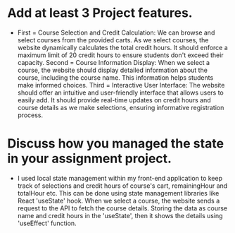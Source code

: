 # Add at least 3 Project features. 
- First = Course Selection and Credit Calculation: We can browse and select courses from the provided carts. As we select courses, the website dynamically calculates the total credit hours. It should enforce a maximum limit of 20 credit hours to ensure students don't exceed their capacity. Second = Course Information Display: When we select a course, the website should display detailed information about the course, including the course name. This information helps students make informed choices. Third = Interactive User Interface: The website should offer an intuitive and user-friendly interface that allows users to easily add. It should provide real-time updates on credit hours and course details as we make selections, ensuring informative registration process.

# Discuss how you managed the state in your assignment project.
- I used local state management within my front-end application to keep track of selections and credit hours of course's cart, remainingHour and totalHour etc. This can be done using state management libraries like React 'useState' hook. When we select a course, the website sends a request to the API to fetch the course details. Storing the data as course name and credit hours in the 'useState', then it shows the details using 'useEffect' function.
